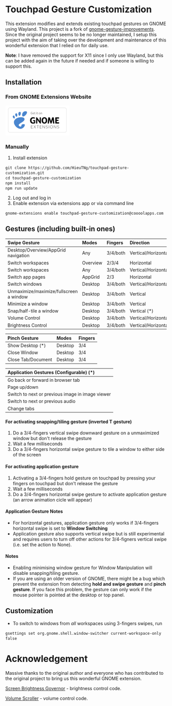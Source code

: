 # Touchpad Gesture Customization

This extension modifies and extends existing touchpad gestures on GNOME using Wayland. This project is a fork of [gnome-gesture-improvements](https://github.com/harshadgavali/gnome-gesture-improvements). Since the original project seems to be no longer maintained, I setup this project with the aim of taking over the development and maintenance of this wonderful extension that I relied on for daily use.

**Note**: I have removed the support for X11 since I only use Wayland, but this can be added again in the future if needed and if someone is willing to support this.

## Installation

### From GNOME Extensions Website

<a href="https://extensions.gnome.org/extension/7850/touchpad-gesture-customization/">
<img src="https://github.com/andyholmes/gnome-shell-extensions-badge/raw/master/get-it-on-ego.svg" alt="Get it on EGO" width="200" />
</a>

### Manually

1. Install extension

```
git clone https://github.com/HieuTNg/touchpad-gesture-customization.git
cd touchpad-gesture-customization
npm install
npm run update
```

2. Log out and log in
3. Enable extension via extensions app or via command line

```
gnome-extensions enable touchpad-gesture-customization@coooolapps.com
```

## Gestures (including built-in ones)

| Swipe Gesture                           | Modes    | Fingers  | Direction           |
| :-------------------------------------- | :------- | :------- | :------------------ |
| Desktop/Overview/AppGrid navigation     | Any      | 3/4/both | Vertical/Horizontal |
| Switch workspaces                       | Overview | 2/3/4    | Horizontal          |
| Switch workspaces                       | Any      | 3/4/both | Vertical/Horizontal |
| Switch app pages                        | AppGrid  | 2/3      | Horizontal          |
| Switch windows                          | Desktop  | 3/4/both | Vertical/Horizontal |
| Unmaximize/maximize/fullscreen a window | Desktop  | 3/4/both | Vertical            |
| Minimize a window                       | Desktop  | 3/4/both | Vertical            |
| Snap/half-tile a window                 | Desktop  | 3/4/both | Vertical (\*)       |
| Volume Control                          | Desktop  | 3/4/both | Vertical/Horizontal |
| Brightness Control                      | Desktop  | 3/4/both | Vertical/Horizontal |

| Pinch Gesture      | Modes   | Fingers |
| :----------------- | :------ | :------ |
| Show Desktop (\*)  | Desktop | 3/4     |
| Close Window       | Desktop | 3/4     |
| Close Tab/Document | Desktop | 3/4     |

| Application Gestures (Configurable) (\*)         |
| :----------------------------------------------- |
| Go back or forward in browser tab                |
| Page up/down                                     |
| Switch to next or previous image in image viewer |
| Switch to next or previous audio                 |
| Change tabs                                      |

#### For activating snapping/tiling gesture (inverted T gesture)

1. Do a 3/4-fingers vertical swipe downward gesture on a unmaximized window but don't release the gesture
2. Wait a few milliseconds
3. Do a 3/4-fingers horizontal swipe gesture to tile a window to either side of the screen

#### For activating application gesture

1. Activating a 3/4-fingers hold gesture on touchpad by pressing your fingers on touchpad but don't release the gesture
2. Wait a few milliseconds
3. Do a 3/4-fingers horizontal swipe gesture to activate application gesture (an arrow animation cicle will appear)

#### Application Gesture Notes

- For horizontal gestures, application gesture only works if 3/4-fingers horizontal swipe is set to **Window Switching**
- Application gesture also supports vertical swipe but is still experimental and requires users to turn off other actions for 3/4-figners vertical swipe (i.e. set the action to None).

#### Notes

- Enabling minimising window gesture for Window Manipulation will disable snapping/tiling gesture.
- If you are using an older version of GNOME, there might be a bug which prevent the extension from detecting **hold and swipe gesture** and **pinch gesture**. If you face this problem, the gesture can only work if the mouse pointer is pointed at the desktop or top panel.

## Customization

- To switch to windows from _all_ workspaces using 3-fingers swipes, run

```
gsettings set org.gnome.shell.window-switcher current-workspace-only false
```

# Acknowledgement

Massive thanks to the original author and everyone who has contributed to the original project to bring us this wonderful GNOME extension.

[Screen Brightness Governor](https://github.com/inbalboa/gnome-brightness-governor) - brightness control code.

[Volume Scroller](https://github.com/francislavoie/gnome-shell-volume-scroller) - volume control code.
